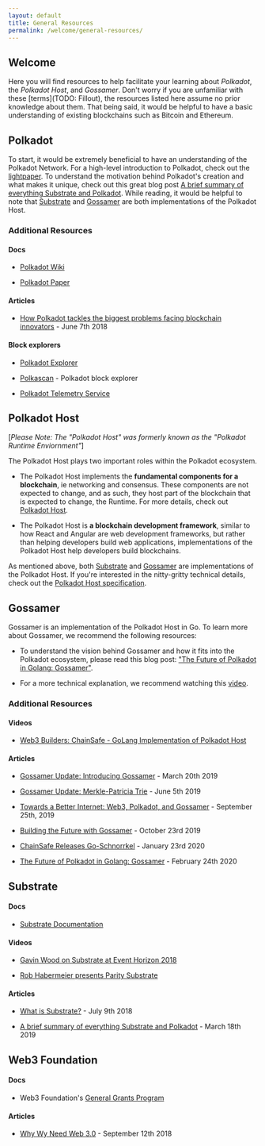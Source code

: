 ```yaml
---
layout: default
title: General Resources
permalink: /welcome/general-resources/
---
```


## Welcome

Here you will find resources to help facilitate your learning about _Polkadot_, the _Polkadot Host_, and _Gossamer_. Don't worry if you are unfamiliar with these [terms](TODO: Fillout), the resources listed here assume no prior knowledge about them. That being said, it would be helpful to have a basic understanding of existing blockchains such as Bitcoin and Ethereum. 

## Polkadot

To start, it would be extremely beneficial to have an understanding of the Polkadot Network. For a high-level introduction to Polkadot, check out the  <a target="_blank" rel="noopener noreferrer" href="https://polkadot.network/Polkadot-lightpaper.pdf">lightpaper</a>. To understand the motivation behind Polkadot's creation and what makes it unique, check out this great blog post <a target="_blank" rel="noopener noreferrer" href="https://medium.com/polkadot-network/a-brief-summary-of-everything-substrate-and-polkadot-f1f21071499d">A brief summary of everything Substrate and Polkadot</a>. While reading, it would be helpful to note that <a target="_blank" rel="noopener noreferrer" href="https://github.com/paritytech/substrate">Substrate</a> and <a target="_blank" rel="noopener noreferrer" href="https://github.com/ChainSafe/gossamer">Gossamer</a> are both implementations of the Polkadot Host. 

### Additional Resources

#### Docs

- <a target="_blank" rel="noopener noreferrer" href="https://wiki.polkadot.network/en/">Polkadot Wiki</a>

- <a target="_blank" rel="noopener noreferrer" href="https://polkadot.network/PolkaDotPaper.pdf">Polkadot Paper</a>

#### Articles

- <a target="_blank" rel="noopener noreferrer" href="https://medium.com/polkadot-network/how-polkadot-tackles-the-biggest-problems-facing-blockchain-innovators-1affc1309b0f">How Polkadot tackles the biggest problems facing blockchain innovators</a> - June 7th 2018

#### Block explorers

- <a target="_blank" rel="noopener noreferrer" href="https://polkadot.js.org/apps/#/explorer">Polkadot Explorer</a>

- <a target="_blank" rel="noopener noreferrer" href="https://polkascan.io/">Polkascan</a> - Polkadot block explorer

- <a target="_blank" rel="noopener noreferrer" href="https://telemetry.polkadot.io/#/Kusama">Polkadot Telemetry Service</a>

## Polkadot Host

[_Please Note: The "Polkadot Host" was formerly known as the "Polkadot Runtime Enviornment"_]

The Polkadot Host plays two important roles within the Polkadot ecosystem.

- The Polkadot Host implements the **fundamental components for a blockchain**, ie networking and consensus. These components are not expected to change, and as such, they host part of the blockchain that is expected to change, the Runtime. For more details, check out <a target="_blank" rel="noopener noreferrer" href="https://wiki.polkadot.network/docs/en/learn-polkadot-host">Polkadot Host</a>.

- The Polkadot Host is **a blockchain development framework**, similar to how React and Angular are web development frameworks, but rather than helping developers build web applications, implementations of the Polkadot Host help developers build blockchains. 

As mentioned above, both <a target="_blank" rel="noopener noreferrer" href="https://github.com/paritytech/substrate">Substrate</a> and <a target="_blank" rel="noopener noreferrer" href="https://github.com/ChainSafe/gossamer">Gossamer</a> are implementations of the Polkadot Host. If you're interested in the nitty-gritty technical details, check out the <a target="_blank" rel="noopener noreferrer" href="https://github.com/w3f/polkadot-spec/blob/master/polkadot-host-spec/polkadot_host_spec.pdf">Polkadot Host specification</a>.

## Gossamer

Gossamer is an implementation of the Polkadot Host in Go. To learn more about Gossamer, we recommend the following resources:

- To understand the vision behind Gossamer and how it fits into the Polkadot ecosystem, please read this blog post: <a target="_blank" rel="noopener noreferrer" href="https://medium.com/chainsafe-systems/the-future-of-polkadot-in-golang-gossamer-3345f0d6143d">"The Future of Polkadot in Golang: Gossamer"</a>.

- For a more technical explanation, we recommend watching this <a target="_blank" rel="noopener noreferrer" href="https://medium.com/chainsafe-systems/the-future-of-polkadot-in-golang-gossamer-3345f0d6143d">video</a>.

### Additional Resources

#### Videos

- <a target="_blank" rel="noopener noreferrer" href="https://www.youtube.com/watch?v=vqluOY-ysFI">Web3 Builders: ChainSafe - GoLang Implementation of Polkadot Host</a>

#### Articles

- <a target="_blank" rel="noopener noreferrer" href="https://medium.com/chainsafe-systems/gossamer0-2ccf51ad0c91">Gossamer Update: Introducing Gossamer</a> - March 20th 2019

- <a target="_blank" rel="noopener noreferrer" href="https://medium.com/chainsafe-systems/gossamer-update-1-merkle-patricia-trie-6320588efedd">Gossamer Update: Merkle-Patricia Trie</a> - June 5th 2019

- <a target="_blank" rel="noopener noreferrer" href="https://medium.com/chainsafe-systems/towards-a-better-internet-web3-polkadot-and-gossamer-68eb559dd2c5">Towards a Better Internet: Web3, Polkadot, and Gossamer</a> - September 25th, 2019

- <a target="_blank" rel="noopener noreferrer" href="https://medium.com/chainsafe-systems/building-the-future-with-gossamer-ccb8c4530299">Building the Future with Gossamer</a> - October 23rd 2019

- <a target="_blank" rel="noopener noreferrer" href="https://medium.com/chainsafe-systems/chainsafe-releases-go-schnorrkel-487b6b5e3b87">ChainSafe Releases Go-Schnorrkel</a> - January 23rd 2020

- <a target="_blank" rel="noopener noreferrer" href="https://medium.com/chainsafe-systems/the-future-of-polkadot-in-golang-gossamer-3345f0d6143d">The Future of Polkadot in Golang: Gossamer</a> - February 24th 2020

## Substrate

#### Docs

- <a target="_blank" rel="noopener noreferrer" href="https://substrate.dev/en/">Substrate Documentation</a>

#### Videos

- <a target="_blank" rel="noopener noreferrer" href="https://www.youtube.com/watch?v=iUMZyL5kTwc&feature=youtu.be">Gavin Wood on Substrate at Event Horizon 2018</a>

- <a target="_blank" rel="noopener noreferrer" href="https://www.youtube.com/watch?v=q1zLHO7Lkuk&feature=youtu.be">Rob Habermeier presents Parity Substrate</a>

#### Articles

- <a target="_blank" rel="noopener noreferrer" href="https://medium.com/paritytech/what-is-substrate-29af4231d7e0">What is Substrate?</a> - July 9th 2018

- <a target="_blank" rel="noopener noreferrer" href="https://medium.com/polkadot-network/a-brief-summary-of-everything-substrate-and-polkadot-f1f21071499d">A brief summary of everything Substrate and Polkadot</a> - March 18th 2019

## Web3 Foundation

#### Docs

- Web3 Foundation's <a target="_blank" rel="noopener noreferrer" href="https://github.com/w3f/General-Grants-Program">General Grants Program</a>

#### Articles

- <a target="_blank" rel="noopener noreferrer" href="https://medium.com/@gavofyork/why-we-need-web-3-0-5da4f2bf95ab">Why Wy Need Web 3.0</a> - September 12th 2018
